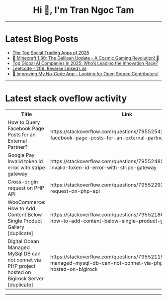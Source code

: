 <h1 align="center">Hi 👋, I'm Tran Ngoc Tam</h1>

---

# Latest Blog Posts 
<!-- BLOG-POST-LIST:START -->
- [The Top Social Trading Apps of 2025](https://dev.to/nvstly/the-top-social-trading-apps-of-2025-118)
- [🌟 Minecraft 1.30: The Galilean Update - A Cosmic Gaming Revolution! 🚀](https://dev.to/berkan_baerbuilder_85/minecraft-130-the-galilean-update-a-cosmic-gaming-revolution-5e44)
- [Top Global AI Companies in 2025: Who’s Leading the Innovation Race?](https://dev.to/priyankapandey/top-global-ai-companies-in-2025-whos-leading-the-innovation-race-13gp)
- [Leetcode - 206. Reverse Linked List](https://dev.to/rakeshreddy512/leetcode-206-reverse-linked-list-56a3)
- [🚀 Improving My No-Code App – Looking for Open Source Contributors!](https://dev.to/cosimosgobio/improving-my-no-code-app-looking-for-open-source-contributors-234a)
<!-- BLOG-POST-LIST:END -->

---

# Latest stack oveflow activity
<table>
  <tr><th>Title</th><th>Link</th></tr>
  <!-- STACKOVERFLOW:START --><tr><td>How to Query Facebook Page Posts for an External Partner?</td><td>https://stackoverflow.com/questions/79552542/how-to-query-facebook-page-posts-for-an-external-partner</td></tr><tr><td>Google Pay Invalid token id error with stripe gateway</td><td>https://stackoverflow.com/questions/79552485/google-pay-invalid-token-id-error-with-stripe-gateway</td></tr><tr><td>Cross-origin request on PHP APi</td><td>https://stackoverflow.com/questions/79552292/cross-origin-request-on-php-api</td></tr><tr><td>WooCommerce: How to Add Content Below Single Product Gallery [duplicate]</td><td>https://stackoverflow.com/questions/79552186/woocommerce-how-to-add-content-below-single-product-gallery</td></tr><tr><td>Digital Ocean Managed MySql DB can not connet via PHP project hosted on Bigirock Server [duplicate]</td><td>https://stackoverflow.com/questions/79552115/digital-ocean-managed-mysql-db-can-not-connet-via-php-project-hosted-on-bigirock</td></tr><!-- STACKOVERFLOW:END -->
</table>

---



